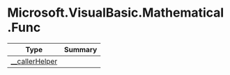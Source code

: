 ﻿
# Microsoft.VisualBasic.Mathematical.Func

|Type|Summary|
|----|-------|
|<a href="#" onClick="load('/docs/Microsoft.VisualBasic.Mathematical.Func/__callerHelper.md')">__callerHelper</a>||

